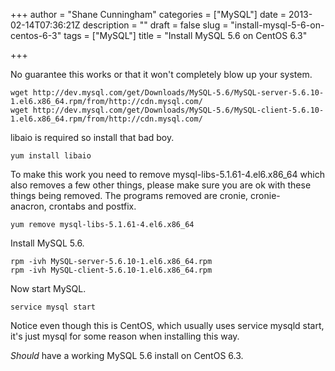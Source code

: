 +++
author = "Shane Cunningham"
categories = ["MySQL"]
date = 2013-02-14T07:36:21Z
description = ""
draft = false
slug = "install-mysql-5-6-on-centos-6-3"
tags = ["MySQL"]
title = "Install MySQL 5.6 on CentOS 6.3"

+++


No guarantee this works or that it won't completely blow up your system.
<pre><code>wget http://dev.mysql.com/get/Downloads/MySQL-5.6/MySQL-server-5.6.10-1.el6.x86_64.rpm/from/http://cdn.mysql.com/
wget http://dev.mysql.com/get/Downloads/MySQL-5.6/MySQL-client-5.6.10-1.el6.x86_64.rpm/from/http://cdn.mysql.com/</code></pre>
libaio is required so install that bad boy.
<pre><code>yum install libaio</code></pre>
To make this work you need to remove mysql-libs-5.1.61-4.el6.x86_64 which also removes a few other things, please make sure you are ok with these things being removed. The programs removed are cronie, cronie-anacron, crontabs and postfix.
<pre><code>yum remove mysql-libs-5.1.61-4.el6.x86_64</code></pre>
Install MySQL 5.6.
<pre><code>rpm -ivh MySQL-server-5.6.10-1.el6.x86_64.rpm
rpm -ivh MySQL-client-5.6.10-1.el6.x86_64.rpm</code></pre>
Now start MySQL.
<pre><code>service mysql start</code></pre>
Notice even though this is CentOS, which usually uses service mysqld start, it's just mysql for some reason when installing this way.

*Should* have a working MySQL 5.6 install on CentOS 6.3.